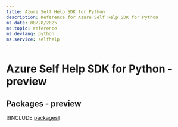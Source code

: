 ```yaml
---
title: Azure Self Help SDK for Python
description: Reference for Azure Self Help SDK for Python
ms.date: 08/28/2025
ms.topic: reference
ms.devlang: python
ms.service: selfhelp
---
```

# Azure Self Help SDK for Python - preview
## Packages - preview
[!INCLUDE [packages](self-help-index.md)]